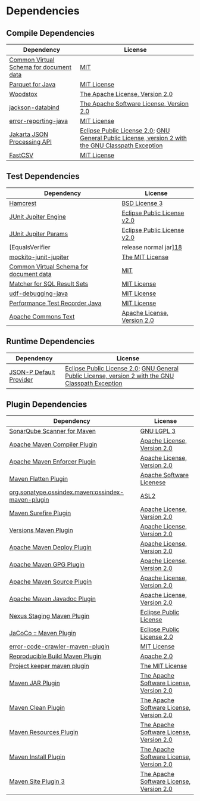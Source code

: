 <!-- @formatter:off -->
# Dependencies

## Compile Dependencies

| Dependency                                   | License                                                                                                        |
| -------------------------------------------- | -------------------------------------------------------------------------------------------------------------- |
| [Common Virtual Schema for document data][0] | [MIT][1]                                                                                                       |
| [Parquet for Java][2]                        | [MIT License][3]                                                                                               |
| [Woodstox][4]                                | [The Apache License, Version 2.0][5]                                                                           |
| [jackson-databind][6]                        | [The Apache Software License, Version 2.0][7]                                                                  |
| [error-reporting-java][8]                    | [MIT License][9]                                                                                               |
| [Jakarta JSON Processing API][10]            | [Eclipse Public License 2.0][11]; [GNU General Public License, version 2 with the GNU Classpath Exception][12] |
| [FastCSV][13]                                | [MIT License][1]                                                                                               |

## Test Dependencies

| Dependency                                   | License                           |
| -------------------------------------------- | --------------------------------- |
| [Hamcrest][14]                               | [BSD License 3][15]               |
| [JUnit Jupiter Engine][16]                   | [Eclipse Public License v2.0][17] |
| [JUnit Jupiter Params][16]                   | [Eclipse Public License v2.0][17] |
| [EqualsVerifier | release normal jar][18]    | [Apache License, Version 2.0][7]  |
| [mockito-junit-jupiter][19]                  | [The MIT License][20]             |
| [Common Virtual Schema for document data][0] | [MIT][1]                          |
| [Matcher for SQL Result Sets][21]            | [MIT License][22]                 |
| [udf-debugging-java][23]                     | [MIT License][24]                 |
| [Performance Test Recorder Java][25]         | [MIT License][26]                 |
| [Apache Commons Text][27]                    | [Apache License, Version 2.0][7]  |

## Runtime Dependencies

| Dependency                    | License                                                                                                        |
| ----------------------------- | -------------------------------------------------------------------------------------------------------------- |
| [JSON-P Default Provider][10] | [Eclipse Public License 2.0][11]; [GNU General Public License, version 2 with the GNU Classpath Exception][12] |

## Plugin Dependencies

| Dependency                                              | License                                       |
| ------------------------------------------------------- | --------------------------------------------- |
| [SonarQube Scanner for Maven][28]                       | [GNU LGPL 3][29]                              |
| [Apache Maven Compiler Plugin][30]                      | [Apache License, Version 2.0][7]              |
| [Apache Maven Enforcer Plugin][31]                      | [Apache License, Version 2.0][7]              |
| [Maven Flatten Plugin][32]                              | [Apache Software Licenese][7]                 |
| [org.sonatype.ossindex.maven:ossindex-maven-plugin][33] | [ASL2][5]                                     |
| [Maven Surefire Plugin][34]                             | [Apache License, Version 2.0][7]              |
| [Versions Maven Plugin][35]                             | [Apache License, Version 2.0][7]              |
| [Apache Maven Deploy Plugin][36]                        | [Apache License, Version 2.0][7]              |
| [Apache Maven GPG Plugin][37]                           | [Apache License, Version 2.0][7]              |
| [Apache Maven Source Plugin][38]                        | [Apache License, Version 2.0][7]              |
| [Apache Maven Javadoc Plugin][39]                       | [Apache License, Version 2.0][7]              |
| [Nexus Staging Maven Plugin][40]                        | [Eclipse Public License][41]                  |
| [JaCoCo :: Maven Plugin][42]                            | [Eclipse Public License 2.0][43]              |
| [error-code-crawler-maven-plugin][44]                   | [MIT License][45]                             |
| [Reproducible Build Maven Plugin][46]                   | [Apache 2.0][5]                               |
| [Project keeper maven plugin][47]                       | [The MIT License][48]                         |
| [Maven JAR Plugin][49]                                  | [The Apache Software License, Version 2.0][5] |
| [Maven Clean Plugin][50]                                | [The Apache Software License, Version 2.0][5] |
| [Maven Resources Plugin][51]                            | [The Apache Software License, Version 2.0][5] |
| [Maven Install Plugin][52]                              | [The Apache Software License, Version 2.0][5] |
| [Maven Site Plugin 3][53]                               | [The Apache Software License, Version 2.0][5] |

[0]: https://github.com/exasol/virtual-schema-common-document/
[1]: https://opensource.org/licenses/MIT
[2]: https://github.com/exasol/parquet-io-java/
[3]: https://github.com/exasol/parquet-io-java/blob/main/LICENSE
[4]: https://github.com/FasterXML/woodstox
[5]: http://www.apache.org/licenses/LICENSE-2.0.txt
[6]: https://github.com/FasterXML/jackson
[7]: https://www.apache.org/licenses/LICENSE-2.0.txt
[8]: https://github.com/exasol/error-reporting-java/
[9]: https://github.com/exasol/error-reporting-java/blob/main/LICENSE
[10]: https://github.com/eclipse-ee4j/jsonp
[11]: https://projects.eclipse.org/license/epl-2.0
[12]: https://projects.eclipse.org/license/secondary-gpl-2.0-cp
[13]: https://github.com/osiegmar/FastCSV
[14]: http://hamcrest.org/JavaHamcrest/
[15]: http://opensource.org/licenses/BSD-3-Clause
[16]: https://junit.org/junit5/
[17]: https://www.eclipse.org/legal/epl-v20.html
[18]: https://www.jqno.nl/equalsverifier
[19]: https://github.com/mockito/mockito
[20]: https://github.com/mockito/mockito/blob/main/LICENSE
[21]: https://github.com/exasol/hamcrest-resultset-matcher/
[22]: https://github.com/exasol/hamcrest-resultset-matcher/blob/main/LICENSE
[23]: https://github.com/exasol/udf-debugging-java/
[24]: https://github.com/exasol/udf-debugging-java/blob/main/LICENSE
[25]: https://github.com/exasol/performance-test-recorder-java/
[26]: https://github.com/exasol/performance-test-recorder-java/blob/main/LICENSE
[27]: https://commons.apache.org/proper/commons-text
[28]: http://sonarsource.github.io/sonar-scanner-maven/
[29]: http://www.gnu.org/licenses/lgpl.txt
[30]: https://maven.apache.org/plugins/maven-compiler-plugin/
[31]: https://maven.apache.org/enforcer/maven-enforcer-plugin/
[32]: https://www.mojohaus.org/flatten-maven-plugin/
[33]: https://sonatype.github.io/ossindex-maven/maven-plugin/
[34]: https://maven.apache.org/surefire/maven-surefire-plugin/
[35]: https://www.mojohaus.org/versions-maven-plugin/
[36]: https://maven.apache.org/plugins/maven-deploy-plugin/
[37]: https://maven.apache.org/plugins/maven-gpg-plugin/
[38]: https://maven.apache.org/plugins/maven-source-plugin/
[39]: https://maven.apache.org/plugins/maven-javadoc-plugin/
[40]: http://www.sonatype.com/public-parent/nexus-maven-plugins/nexus-staging/nexus-staging-maven-plugin/
[41]: http://www.eclipse.org/legal/epl-v10.html
[42]: https://www.jacoco.org/jacoco/trunk/doc/maven.html
[43]: https://www.eclipse.org/legal/epl-2.0/
[44]: https://github.com/exasol/error-code-crawler-maven-plugin/
[45]: https://github.com/exasol/error-code-crawler-maven-plugin/blob/main/LICENSE
[46]: http://zlika.github.io/reproducible-build-maven-plugin
[47]: https://github.com/exasol/project-keeper/
[48]: https://github.com/exasol/project-keeper/blob/main/LICENSE
[49]: http://maven.apache.org/plugins/maven-jar-plugin/
[50]: http://maven.apache.org/plugins/maven-clean-plugin/
[51]: http://maven.apache.org/plugins/maven-resources-plugin/
[52]: http://maven.apache.org/plugins/maven-install-plugin/
[53]: http://maven.apache.org/plugins/maven-site-plugin/
